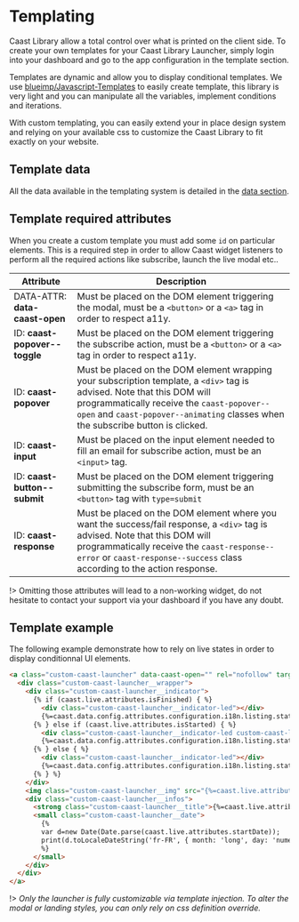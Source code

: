 # Templating

Caast Library allow a total control over what is printed on the client side. To create your own templates for your Caast Library Launcher, simply login into your dashboard and go to the app configuration in the template section.

Templates are dynamic and allow you to display conditional templates. We use [blueimp/Javascript-Templates](https://github.com/blueimp/JavaScript-Templates) to easily create template, this library is very light and you can manipulate all the variables, implement conditions and iterations.

With custom templating, you can easily extend your in place design system and relying on your available css to customize the Caast Library to fit exactly on your website.

## Template data

All the data available in the templating system is detailed in the [data section](library/data.md).

## Template required attributes

When you create a custom template you must add some `id` on particular elements. This is a required step in order to allow Caast widget listeners to perform all the required actions like subscribe, launch the live modal etc..

| Attribute                      | Description                                                                                                                                                                                                                                              |
| ------------------------------ | -------------------------------------------------------------------------------------------------------------------------------------------------------------------------------------------------------------------------------------------------------- |
| DATA-ATTR: **data-caast-open** | Must be placed on the DOM element triggering the modal, must be a `<button>` or a `<a>` tag in order to respect a11y.                                                                                                                                    |
| ID: **caast-popover--toggle**  | Must be placed on the DOM element triggering the subscribe action, must be a `<button>` or a `<a>` tag in order to respect a11y.                                                                                                                         |
| ID: **caast-popover**          | Must be placed on the DOM element wrapping your subscription template, a `<div>` tag is advised. Note that this DOM will programmatically receive the `caast-popover--open` and `caast-popover--animating` classes when the subscribe button is clicked. |
| ID: **caast-input**            | Must be placed on the input element needed to fill an email for subscribe action, must be an `<input>` tag.                                                                                                                                              |
| ID: **caast-button--submit**   | Must be placed on the DOM element triggering submitting the subscribe form, must be an `<button>` tag with `type=submit`                                                                                                                                 |
| ID: **caast-response**         | Must be placed on the DOM element where you want the success/fail response, a `<div>` tag is advised. Note that this DOM will programmatically receive the `caast-response--error` or `caast-response--success` class according to the action response.  |

!> Omitting those attributes will lead to a non-working widget, do not hesitate to contact your support via your dashboard if you have any doubt.

## Template example

The following example demonstrate how to rely on live states in order to display conditionnal UI elements.

<!-- prettier-ignore -->
```html
<a class="custom-caast-launcher" data-caast-open="" rel="nofollow" target="_blank">
  <div class="custom-caast-launcher__wrapper">
    <div class="custom-caast-launcher__indicator">
      {% if (caast.live.attributes.isFinished) { %}
        <div class="custom-caast-launcher__indicator-led"></div>
        {%=caast.data.config.attributes.configuration.i18n.listing.status.replay%} 
      {% } else if (caast.live.attributes.isStarted) { %}
        <div class="custom-caast-launcher__indicator-led custom-caast-launcher__indicator-led--animated"></div>
        {%=caast.data.config.attributes.configuration.i18n.listing.status.live%} 
      {% } else { %}
        <div class="custom-caast-launcher__indicator-led"></div>
        {%=caast.data.config.attributes.configuration.i18n.listing.status.soon%} 
      {% } %}
    </div>
    <img class="custom-caast-launcher__img" src="{%=caast.live.attributes.displayThumbnailUrl%}" alt="{%=caast.live.attributes.name%}" />
    <div class="custom-caast-launcher__infos">
      <strong class="custom-caast-launcher__title">{%=caast.live.attributes.name%}<strong>
      <small class="custom-caast-launcher__date">
        {% 
        var d=new Date(Date.parse(caast.live.attributes.startDate)); 
        print(d.toLocaleDateString('fr-FR', { month: 'long', day: 'numeric', hour: 'numeric', minute: '2-digit' })); 
        %}
      </small>
    </div>
  </div>
</a>
```

!> _Only the launcher is fully customizable via template injection. To alter the modal or landing styles, you can only rely on css definition override._
